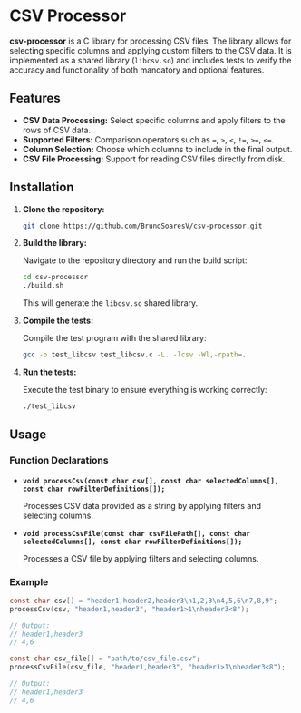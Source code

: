 # CSV Processor

**csv-processor** is a C library for processing CSV files. The library allows for selecting specific columns and applying custom filters to the CSV data. It is implemented as a shared library (`libcsv.so`) and includes tests to verify the accuracy and functionality of both mandatory and optional features.

## Features

- **CSV Data Processing:** Select specific columns and apply filters to the rows of CSV data.
- **Supported Filters:** Comparison operators such as `=`, `>`, `<`, `!=`, `>=`, `<=`.
- **Column Selection:** Choose which columns to include in the final output.
- **CSV File Processing:** Support for reading CSV files directly from disk.

## Installation

1. **Clone the repository:**

    ```bash
    git clone https://github.com/BrunoSoaresV/csv-processor.git
    ```

2. **Build the library:**

    Navigate to the repository directory and run the build script:

    ```bash
    cd csv-processor
    ./build.sh
    ```

    This will generate the `libcsv.so` shared library.

3. **Compile the tests:**

    Compile the test program with the shared library:

    ```bash
    gcc -o test_libcsv test_libcsv.c -L. -lcsv -Wl,-rpath=.
    ```

4. **Run the tests:**

    Execute the test binary to ensure everything is working correctly:

    ```bash
    ./test_libcsv
    ```

## Usage

### Function Declarations

- **`void processCsv(const char csv[], const char selectedColumns[], const char rowFilterDefinitions[]);`**

  Processes CSV data provided as a string by applying filters and selecting columns.

- **`void processCsvFile(const char csvFilePath[], const char selectedColumns[], const char rowFilterDefinitions[]);`**

  Processes a CSV file by applying filters and selecting columns.

### Example

```c
const char csv[] = "header1,header2,header3\n1,2,3\n4,5,6\n7,8,9";
processCsv(csv, "header1,header3", "header1>1\nheader3<8");

// Output:
// header1,header3
// 4,6

const char csv_file[] = "path/to/csv_file.csv";
processCsvFile(csv_file, "header1,header3", "header1>1\nheader3<8");

// Output:
// header1,header3
// 4,6
